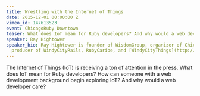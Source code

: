 ```yaml
---
title: Wrestling with the Internet of Things
date: 2015-12-01 00:00:00 Z
vimeo_id: 147613523
event: ChicagoRuby Downtown
teaser: What does IoT mean for Ruby developers? And why would a web developer care?
speaker: Ray Hightower
speaker_bio: Ray Hightower is founder of WisdomGroup, organizer of ChicagoRuby, and
  producer of WindyCityRails, RubyCaribe, and [WindyCityThings](http://windycitythings.com).
---
```


The Internet of Things (IoT) is receiving a ton of attention in the press. What does IoT mean for Ruby developers? How can someone with a web development background begin exploring IoT? And why would a web developer care?
